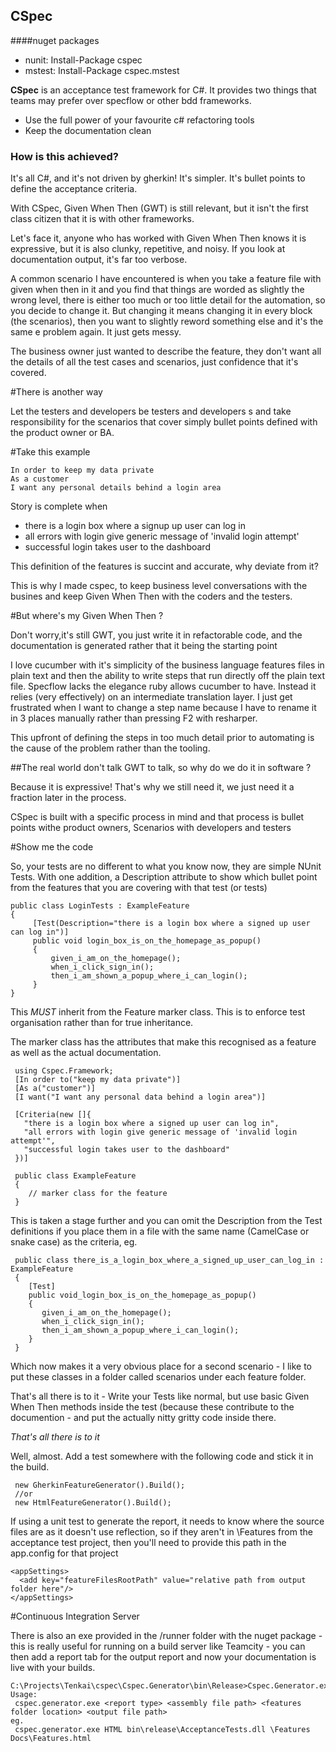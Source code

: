 ## CSpec ##

####nuget packages
- nunit: Install-Package cspec
- mstest: Install-Package cspec.mstest
 
**CSpec** is an acceptance test framework for C#. It provides two things that teams may prefer over specflow or other bdd frameworks.

- Use the full power of your favourite c# refactoring tools
- Keep the documentation clean

### How is this achieved? ###

It's all C#, and it's not driven by gherkin! It's simpler. It's bullet points to define the acceptance criteria. 

With CSpec, Given When Then (GWT) is still relevant, but it isn't the first class citizen that it is with other frameworks. 

Let's face it, anyone who has worked with Given When Then knows it is expressive, but it is also clunky, repetitive, and noisy. If you look at documentation output, it's far too verbose. 

A common scenario I have encountered is when you take a feature file with given when then in it and you find that things are worded as slightly the wrong level, there is either too much or too little detail for the automation, so you decide to change it. But changing it means changing it in every block (the scenarios), then you want to slightly reword something else and it's the same e problem again. It just gets messy.

The business owner just wanted to describe the feature, they don't want all the details of all the test cases and scenarios, just confidence that it's covered.

#There is another way

Let the testers and developers be testers and developers s and take responsibility for the scenarios that cover simply bullet points defined with the product owner or BA.

#Take this example

    In order to keep my data private
    As a customer
    I want any personal details behind a login area

Story is complete when 
- there is a login box where a signup up user can log in
- all errors with login give generic message of 'invalid login attempt'
- successful login takes user to the dashboard

This definition of the features is succint and accurate, why deviate from it?

This is why I made cspec, to keep business level conversations with the busines and keep Given When Then with the coders and the testers. 

#But where's my Given When Then ? 

Don't worry,it's still GWT, you just write it in refactorable code, and the documentation is generated rather that it being the starting point



I love cucumber with it's simplicity of the business language features files in plain text and then the ability to write steps that run directly off the plain text file. Specflow lacks the elegance ruby allows cucumber to have. Instead it relies (very effectively) on an intermediate translation layer. I just get frustrated when I want to change a step name because I have to rename it in 3 places manually rather than pressing F2 with resharper.

This upfront of defining the steps in too much detail prior to automating is the cause of the problem rather than the tooling.

##The real world don't talk GWT to talk, so why do we do it in software ?

Because it is expressive! That's why we still need it, we just need it a fraction later in the process.

CSpec is built with a specific process in mind and that process is bullet points withe product owners, Scenarios with developers and testers 

#Show me the code

So, your tests are no different to what you know now, they are simple NUnit Tests. With one addition, a Description attribute to show which bullet point from the features that you are covering with that test (or tests)

    public class LoginTests : ExampleFeature
    {
         [Test(Description="there is a login box where a signed up user can log in")]
         public void login_box_is_on_the_homepage_as_popup()
         {
             given_i_am_on_the_homepage();
             when_i_click_sign_in();
             then_i_am_shown_a_popup_where_i_can_login();
         }
    }

This *MUST* inherit from the Feature marker class. This is to enforce test organisation rather than for true inheritance.

The marker class has the attributes that make this recognised as a feature as well as the actual documentation.

     using Cspec.Framework;
     [In order to("keep my data private")]
     [As a("customer")]
     [I want("I want any personal data behind a login area")]
 
     [Criteria(new []{ 
       "there is a login box where a signed up user can log in",
       "all errors with login give generic message of 'invalid login attempt'",
       "successful login takes user to the dashboard"
     })]

     public class ExampleFeature
     {
        // marker class for the feature
     }

This is taken a stage further and you can omit the Description from the Test definitions if you place them in a file with the same name (CamelCase or snake case) as the criteria, eg.

     public class there_is_a_login_box_where_a_signed_up_user_can_log_in : ExampleFeature
     {
        [Test]
        public void_login_box_is_on_the_homepage_as_popup()
        {
           given_i_am_on_the_homepage();
           when_i_click_sign_in();
           then_i_am_shown_a_popup_where_i_can_login();
        }
     }

Which now makes it a very obvious place for a second scenario - I like to put these classes in a folder called scenarios under each feature folder.

That's all there is to it - Write your Tests like normal, but use basic Given When Then methods inside the test (because these contribute to the documention - and put the actually nitty gritty code inside there.

*That's all there is to it*

Well, almost. Add a test somewhere with the following code and stick it in the build.

     new GherkinFeatureGenerator().Build();
     //or
     new HtmlFeatureGenerator().Build();

If using a unit test to generate the report, it needs to know where the source files are as it doesn't use reflection, so if they aren't in \Features from the acceptance test project, then you'll need to provide this path in the app.config for that project

    <appSettings>
      <add key="featureFilesRootPath" value="relative path from output folder here"/>
    </appSettings>

#Continuous Integration Server

There is also an exe provided in the /runner folder with the nuget package - this is really useful for running on a build server like Teamcity - you can then add a report tab for the output report and now your documentation is live with your builds.

    C:\Projects\Tenkai\cspec\Cspec.Generator\bin\Release>Cspec.Generator.exe
    Usage:
     cspec.generator.exe <report type> <assembly file path> <features folder location> <output file path>
    eg. 
     cspec.generator.exe HTML bin\release\AcceptanceTests.dll \Features Docs\Features.html


   


